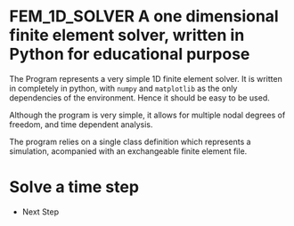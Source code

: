 # FEM_1D_SOLVER A one dimensional finite element solver, written in Python for educational purpose
The Program represents a very simple 1D finite element solver. It is written in completely in python,
with ```numpy``` and ```matplotlib``` as the only dependencies of the environment.
Hence it should be easy to be used.

Although the program is very simple, it allows for multiple nodal degrees of freedom,
and time dependent analysis.

The program relies on a single class definition which represents a simulation, acompanied with an exchangeable finite element file.

# Solve a time step

* Next Step
